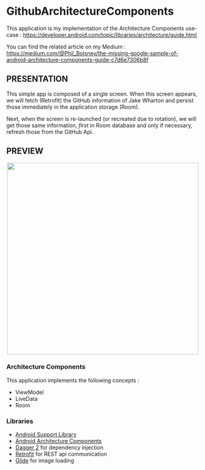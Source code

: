 # GithubArchitectureComponents
This application is my implementation of the Architecture Components use-case : https://developer.android.com/topic/libraries/architecture/guide.html

You can find the related article on my Medium : https://medium.com/@Phil_Boisney/the-missing-google-sample-of-android-architecture-components-guide-c7d6e7306b8f

## PRESENTATION
This simple app is composed of a single screen. When this screen appears, we will fetch (Retrofit) the GitHub information of Jake Wharton and persist those immediately in the application storage (Room).

Next, when the screen is re-launched (or recreated due to rotation), we will get those same information, *first* in Room database and only if necessary, refresh those from the GitHub Api.
## PREVIEW
<p align="center">
 <img src ="https://raw.githubusercontent.com/PhilippeBoisney/GithubArchitectureComponents/master/image/architecture.png", height=500/>
</p>

### Architecture Components
This application implements the following concepts :
- ViewModel
- LiveData
- Room

### Libraries
* [Android Support Library][support-lib]
* [Android Architecture Components][arch]
* [Dagger 2][dagger2] for dependency injection
* [Retrofit][retrofit] for REST api communication
* [Glide][glide] for image loading

[support-lib]: https://developer.android.com/topic/libraries/support-library/index.html
[arch]: https://developer.android.com/arch
[dagger2]: https://google.github.io/dagger
[retrofit]: http://square.github.io/retrofit
[glide]: https://github.com/bumptech/glide
